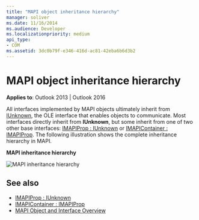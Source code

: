 ```yaml
---
title: "MAPI object inheritance hierarchy"
manager: soliver
ms.date: 11/16/2014
ms.audience: Developer
ms.localizationpriority: medium
api_type:
- COM
ms.assetid: 3dc0b79f-e346-416d-ac81-42eba6b6d3b2
---
```


# MAPI object inheritance hierarchy

**Applies to**: Outlook 2013 | Outlook 2016 
  
All interfaces implemented by MAPI objects ultimately inherit from [IUnknown](https://msdn.microsoft.com/library/33f1d79a-33fc-4ce5-a372-e08bda378332%28Office.15%29.aspx), the OLE interface that enables objects to communicate. Most interfaces directly inherit from **IUnknown**, but some inherit from one of two other base interfaces: [IMAPIProp : IUnknown](imapipropiunknown.md) or [IMAPIContainer : IMAPIProp](imapicontainerimapiprop.md). The following illustration shows the complete inheritance hierarchy in MAPI.
  
**MAPI inheritance hierarchy**
  
![MAPI inheritance hierarchy](media/amapi_06.gif "MAPI inheritance hierarchy")
  
## See also

- [IMAPIProp : IUnknown](imapipropiunknown.md) 
- [IMAPIContainer : IMAPIProp](imapicontainerimapiprop.md)
- [MAPI Object and Interface Overview](mapi-object-and-interface-overview.md)

